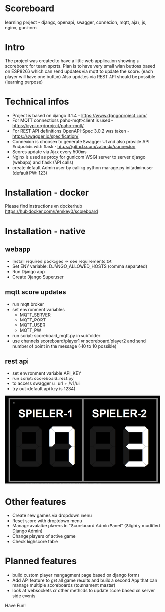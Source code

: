 # Scoreboard
learning project - django, openapi, swagger, connexion, mqtt, ajax, js, nginx, gunicorn

# Intro
The project was created to have a little web application showing a scoreboard for team sports. 
Plan is to have very small wlan buttons based on ESP8266 which can send updates via mqtt to update the score. (each player will have one button)
Also updates via REST API should be possible (learning purpose)

# Technical infos
- Project is based on django 3.1.4 - https://www.djangoproject.com/
- For MQTT connections paho-mqtt-client is used - https://pypi.org/project/paho-mqtt/ 
- For REST API definitions OpenAPI-Spec 3.0.2 was taken - https://swagger.io/specification/ 
- Connexion is choosen to generate Swagger UI and also provide API Endpoints with flask - https://github.com/zalando/connexion
- Scores update via Ajax every 500ms
- Nginx is used as proxy for gunicorn WSGI server to server django (webapp) and flask (API calls)
- create default Admin user by calling python manage.py initadminuser (default PW: 123)

# Installation - docker

Please find instructions on dockerhub
https://hub.docker.com/r/emkey0/scoreboard 

# Installation - native

## webapp
- Install required packages -> see requirements.txt
- Set ENV variable: DJANGO_ALLOWED_HOSTS (comma separated)
- Run Django app
- Create Django Superuser

## mqtt score updates
- run mqtt broker
- set environment variables
    - MQTT_SERVER
    - MQTT_PORT
    - MQTT_USER
    - MQTT_PW
- run script: scoreboard_mqtt.py in subfolder
- use channels scoreboard/player1 or scoreboard/player2 and send number of point in the message (-10 to 10 possible)

## rest api
- set environment variable API_KEY
- run script: scoreboard_rest.py
- to access swagger ui: url + /v1/ui
- try out (default api key is 1234)

![Alt text](scoreboard.png?raw=true "Scoreboard-Index")

# Other features
- Create new games via dropdown menu
- Reset score with droptdown menu
- Manage avaialbe players in "Scoreboard Admin Panel" (Slightly modified Django Admin)
- Change players of active game
- Check highscore table

# Planned features
- build custom player mangagment page based on django forms
- Add API feature to get all game results and build a second App that can manage multiple scoreboards (tournament master)
- look at websockets or other methods to update score based on server side events

Have Fun!

